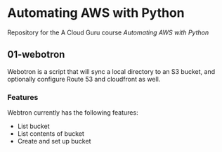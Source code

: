 # Automating AWS with Python

Repository for the A Cloud Guru course *Automating AWS with Python*

## 01-webotron

Webotron is a script that will sync a local directory to an S3 bucket, and optionally configure Route 53 and cloudfront as well.

### Features

Webtron currently has the following features:

- List bucket
- List contents of bucket
- Create and set up bucket 
